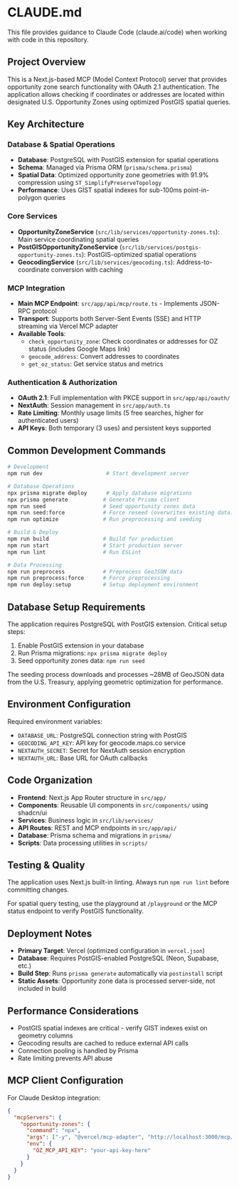 # CLAUDE.md

This file provides guidance to Claude Code (claude.ai/code) when working with code in this repository.

## Project Overview

This is a Next.js-based MCP (Model Context Protocol) server that provides opportunity zone search functionality with OAuth 2.1 authentication. The application allows checking if coordinates or addresses are located within designated U.S. Opportunity Zones using optimized PostGIS spatial queries.

## Key Architecture

### Database & Spatial Operations
- **Database**: PostgreSQL with PostGIS extension for spatial operations
- **Schema**: Managed via Prisma ORM (`prisma/schema.prisma`)
- **Spatial Data**: Optimized opportunity zone geometries with 91.9% compression using `ST_SimplifyPreserveTopology`
- **Performance**: Uses GIST spatial indexes for sub-100ms point-in-polygon queries

### Core Services
- **OpportunityZoneService** (`src/lib/services/opportunity-zones.ts`): Main service coordinating spatial queries
- **PostGISOpportunityZoneService** (`src/lib/services/postgis-opportunity-zones.ts`): PostGIS-optimized spatial operations
- **GeocodingService** (`src/lib/services/geocoding.ts`): Address-to-coordinate conversion with caching

### MCP Integration
- **Main MCP Endpoint**: `src/app/api/mcp/route.ts` - Implements JSON-RPC protocol
- **Transport**: Supports both Server-Sent Events (SSE) and HTTP streaming via Vercel MCP adapter
- **Available Tools**:
  - `check_opportunity_zone`: Check coordinates or addresses for OZ status (includes Google Maps link)
  - `geocode_address`: Convert addresses to coordinates
  - `get_oz_status`: Get service status and metrics

### Authentication & Authorization
- **OAuth 2.1**: Full implementation with PKCE support in `src/app/api/oauth/`
- **NextAuth**: Session management in `src/app/auth.ts`
- **Rate Limiting**: Monthly usage limits (5 free searches, higher for authenticated users)
- **API Keys**: Both temporary (3 uses) and persistent keys supported

## Common Development Commands

```bash
# Development
npm run dev                    # Start development server

# Database Operations
npx prisma migrate deploy      # Apply database migrations
npx prisma generate           # Generate Prisma client
npm run seed                  # Seed opportunity zones data
npm run seed:force            # Force reseed (overwrites existing data)
npm run optimize              # Run preprocessing and seeding

# Build & Deploy
npm run build                 # Build for production
npm run start                 # Start production server
npm run lint                  # Run ESLint

# Data Processing
npm run preprocess            # Preprocess GeoJSON data
npm run preprocess:force      # Force preprocessing
npm run deploy:setup          # Setup deployment environment
```

## Database Setup Requirements

The application requires PostgreSQL with PostGIS extension. Critical setup steps:

1. Enable PostGIS extension in your database
2. Run Prisma migrations: `npx prisma migrate deploy`
3. Seed opportunity zones data: `npm run seed`

The seeding process downloads and processes ~28MB of GeoJSON data from the U.S. Treasury, applying geometric optimization for performance.

## Environment Configuration

Required environment variables:
- `DATABASE_URL`: PostgreSQL connection string with PostGIS
- `GEOCODING_API_KEY`: API key for geocode.maps.co service
- `NEXTAUTH_SECRET`: Secret for NextAuth session encryption
- `NEXTAUTH_URL`: Base URL for OAuth callbacks

## Code Organization

- **Frontend**: Next.js App Router structure in `src/app/`
- **Components**: Reusable UI components in `src/components/` using shadcn/ui
- **Services**: Business logic in `src/lib/services/`
- **API Routes**: REST and MCP endpoints in `src/app/api/`
- **Database**: Prisma schema and migrations in `prisma/`
- **Scripts**: Data processing utilities in `scripts/`

## Testing & Quality

The application uses Next.js built-in linting. Always run `npm run lint` before committing changes.

For spatial query testing, use the playground at `/playground` or the MCP status endpoint to verify PostGIS functionality.

## Deployment Notes

- **Primary Target**: Vercel (optimized configuration in `vercel.json`)
- **Database**: Requires PostGIS-enabled PostgreSQL (Neon, Supabase, etc.)
- **Build Step**: Runs `prisma generate` automatically via `postinstall` script
- **Static Assets**: Opportunity zone data is processed server-side, not included in build

## Performance Considerations

- PostGIS spatial indexes are critical - verify GIST indexes exist on geometry columns
- Geocoding results are cached to reduce external API calls
- Connection pooling is handled by Prisma
- Rate limiting prevents API abuse

## MCP Client Configuration

For Claude Desktop integration:
```json
{
  "mcpServers": {
    "opportunity-zones": {
      "command": "npx",
      "args": ["-y", "@vercel/mcp-adapter", "http://localhost:3000/mcp/sse"],
      "env": {
        "OZ_MCP_API_KEY": "your-api-key-here"
      }
    }
  }
}
```